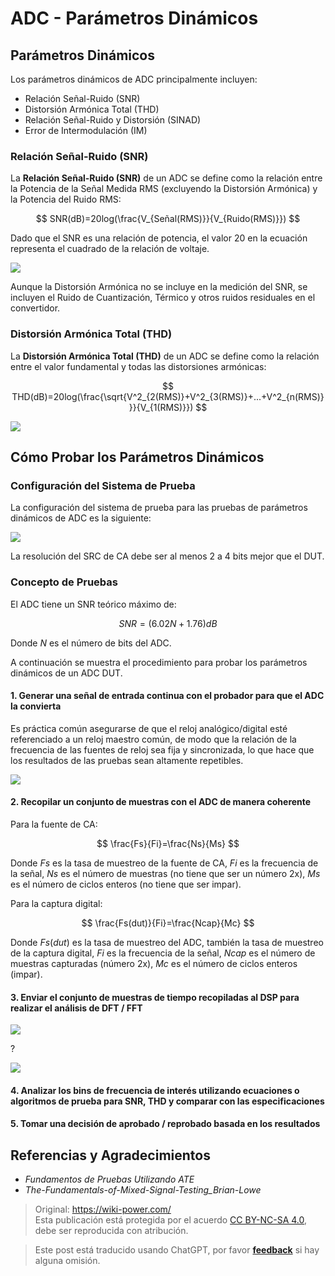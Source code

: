 # ADC - Parámetros Dinámicos

## Parámetros Dinámicos

Los parámetros dinámicos de ADC principalmente incluyen:

- Relación Señal-Ruido (SNR)
- Distorsión Armónica Total (THD)
- Relación Señal-Ruido y Distorsión (SINAD)
- Error de Intermodulación (IM)

### Relación Señal-Ruido (SNR)

La **Relación Señal-Ruido (SNR)** de un ADC se define como la relación entre la Potencia de la Señal Medida RMS (excluyendo la Distorsión Armónica) y la Potencia del Ruido RMS:

$$
SNR(dB)=20log(\frac{V_{Señal(RMS)}}{V_{Ruido(RMS)}})
$$

Dado que el SNR es una relación de potencia, el valor $20$ en la ecuación representa el cuadrado de la relación de voltaje.

![](https://img.wiki-power.com/d/wiki-media/img/20221009221450.png)

Aunque la Distorsión Armónica no se incluye en la medición del SNR, se incluyen el Ruido de Cuantización, Térmico y otros ruidos residuales en el convertidor.

### Distorsión Armónica Total (THD)

La **Distorsión Armónica Total (THD)** de un ADC se define como la relación entre el valor fundamental y todas las distorsiones armónicas:

$$
THD(dB)=20log(\frac{\sqrt{V^2_{2(RMS)}+V^2_{3(RMS)}+...+V^2_{n(RMS)}}}{V_{1(RMS)}})
$$

![](https://img.wiki-power.com/d/wiki-media/img/20221009225800.png)

## Cómo Probar los Parámetros Dinámicos

### Configuración del Sistema de Prueba

La configuración del sistema de prueba para las pruebas de parámetros dinámicos de ADC es la siguiente:

![](https://img.wiki-power.com/d/wiki-media/img/20221009230212.png)

La resolución del SRC de CA debe ser al menos 2 a 4 bits mejor que el DUT.

### Concepto de Pruebas

El ADC tiene un SNR teórico máximo de:

$$
SNR = (6.02N + 1.76) dB
$$

Donde $N$ es el número de bits del ADC.

A continuación se muestra el procedimiento para probar los parámetros dinámicos de un ADC DUT.

#### 1. Generar una señal de entrada continua con el probador para que el ADC la convierta

Es práctica común asegurarse de que el reloj analógico/digital esté referenciado a un reloj maestro común, de modo que la relación de la frecuencia de las fuentes de reloj sea fija y sincronizada, lo que hace que los resultados de las pruebas sean altamente repetibles.

![](https://img.wiki-power.com/d/wiki-media/img/20221011122459.png)

#### 2. Recopilar un conjunto de muestras con el ADC de manera coherente

Para la fuente de CA:

$$
\frac{Fs}{Fi}=\frac{Ns}{Ms}
$$

Donde $Fs$ es la tasa de muestreo de la fuente de CA, $Fi$ es la frecuencia de la señal, $Ns$ es el número de muestras (no tiene que ser un número 2x), $Ms$ es el número de ciclos enteros (no tiene que ser impar).

Para la captura digital:

$$
\frac{Fs(dut)}{Fi}=\frac{Ncap}{Mc}
$$

Donde $Fs(dut)$ es la tasa de muestreo del ADC, también la tasa de muestreo de la captura digital, $Fi$ es la frecuencia de la señal, $Ncap$ es el número de muestras capturadas (número 2x), $Mc$ es el número de ciclos enteros (impar).

#### 3. Enviar el conjunto de muestras de tiempo recopiladas al DSP para realizar el análisis de DFT / FFT

![](https://img.wiki-power.com/d/wiki-media/img/20221011140834.png)

?

![](https://img.wiki-power.com/d/wiki-media/img/20221011140904.png)

#### 4. Analizar los bins de frecuencia de interés utilizando ecuaciones o algoritmos de prueba para SNR, THD y comparar con las especificaciones

#### 5. Tomar una decisión de aprobado / reprobado basada en los resultados

## Referencias y Agradecimientos

- _Fundamentos de Pruebas Utilizando ATE_
- _The-Fundamentals-of-Mixed-Signal-Testing_Brian-Lowe_

> Original: <https://wiki-power.com/>  
> Esta publicación está protegida por el acuerdo [CC BY-NC-SA 4.0](https://creativecommons.org/licenses/by/4.0/deed.es), debe ser reproducida con atribución.

> Este post está traducido usando ChatGPT, por favor [**feedback**](https://github.com/linyuxuanlin/Wiki_MkDocs/issues/new) si hay alguna omisión.